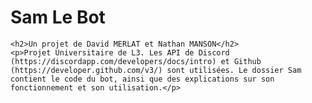 <DOCTYPE html>
  <head>
  </head>
  <body>
    <h1>Sam Le Bot</h1>
    <p id="demo"></p>

<script>
var myVar = setInterval(myTimer, 1000);

function myTimer() {
  var d = new Date();
  document.getElementById("demo").innerHTML = d.toLocaleTimeString();
}
</script>
    <h2>Un projet de David MERLAT et Nathan MANSON</h2>
    <p>Projet Universitaire de L3. Les API de Discord (https://discordapp.com/developers/docs/intro) et Github (https://developer.github.com/v3/) sont utilisées. Le dossier Sam contient le code du bot, ainsi que des explications sur son fonctionnement et son utilisation.</p>
  </body>
</html>
